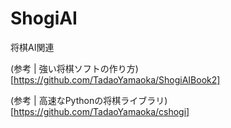 # ShogiAI
将棋AI関連


(参考 | 強い将棋ソフトの作り方)[https://github.com/TadaoYamaoka/ShogiAIBook2]

(参考 | 高速なPythonの将棋ライブラリ)[https://github.com/TadaoYamaoka/cshogi]
